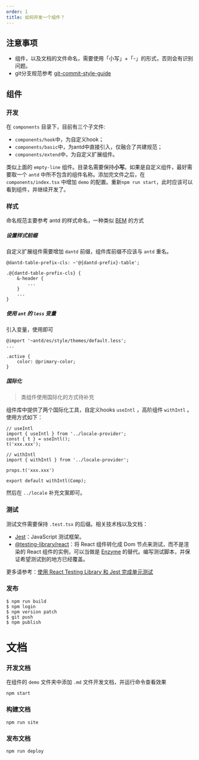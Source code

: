 ```yaml
---
order: 1
title: 如何开发一个组件？
---
```


## 注意事项

- 组件，以及文档的文件命名，需要使用「小写」+「-」的形式，否则会有识别问题。
- git分支规范参考 [git-commit-style-guide](https://github.com/feflow/git-commit-style-guide/blob/master/doc/GIT_COMMIT_STANDARD.md)

## 组件

### 开发

在 `components` 目录下，目前有三个子文件:
- `components/hook`中，为自定义hook；
- `components/basic`中，为antd中直接引入，仅融合了共建规范；
- `components/extend`中，为自定义扩展组件。

类似上面的 `empty-line` 组件。目录名需要保持**小写**。如果是自定义组件，最好需要取一个 `antd` 中所不包含的组件名称。添加完文件之后，在 `components/index.tsx` 中增加 `demo` 的配置。重新`npm run start`，此时应该可以看到组件，并继续开发了。

### 样式

命名规范主要参考 antd 的样式命名，一种类似 [BEM](http://getbem.com/) 的方式

##### 设置样式前缀

自定义扩展组件需要增加 `dantd` 前缀，组件库前缀不应该与 `antd` 重名。

```less
@dantd-table-prefix-cls: ~'@{dantd-prefix}-table';

.@{dantd-table-prefix-cls} {
    &-header {
        ...
    }
    ...
}
```

##### 使用 `ant` 的 `less` 变量

引入变量，使用即可

```less
@import '~antd/es/style/themes/default.less';
...

.active {
    color: @primary-color;
}
```

##### 国际化

> 类组件使用国际化的方式待补充

组件库中提供了两个国际化工具，自定义hooks `useIntl` ，高阶组件 `withIntl` 。使用方式如下：

```
// useIntl
import { useIntl } from '../locale-provider';
const { t } = useIntl();
t('xxx.xxx');
```

```
// withIntl
import { withIntl } from '../locale-provider';

props.t('xxx.xxx')

export default withIntl(Comp);
```

然后在 `../locale` 补充文案即可。

### 测试

测试文件需要保持 `.test.tsx` 的后缀。相关技术栈以及文档：

- [Jest](https://jestjs.io/)：JavaScript 测试框架。
- [@testing-library/react](https://testing-library.com/docs/react-testing-library/intro)：将 React 组件转化成 Dom 节点来测试，而不是渲染的 React 组件的实例，可以当做是 [Enzyme](http://airbnb.io/enzyme/) 的替代。编写测试脚本，并保证希望测试到的地方已经覆盖。

更多请参考：[使用 React Testing Library 和 Jest 完成单元测试](https://juejin.im/post/6844904095682134029)

### 发布

```
$ npm run build
$ npm login
$ npm version patch
$ git push
$ npm publish
```

# 文档

### 开发文档

在组件的 `demo` 文件夹中添加 `.md` 文件开发文档，并运行命令查看效果

```
npm start
```

### 构建文档

```
npm run site
```

### 发布文档

```
npm run deploy
```
